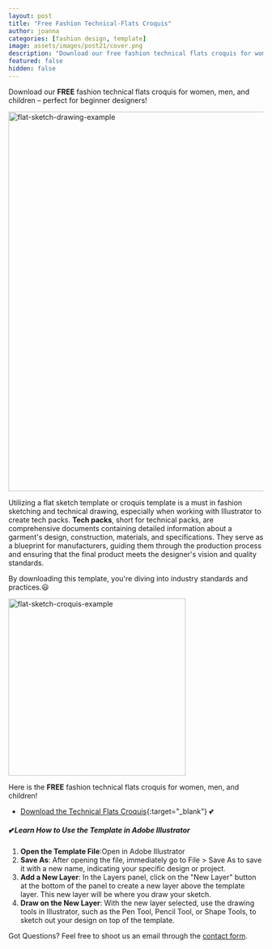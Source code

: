```yaml
---
layout: post
title: "Free Fashion Technical-Flats Croquis"
author: joanna
categories: [fashion design, template]
image: assets/images/post21/cover.png
description: "Download our free fashion technical flats croquis for women, men, and children – perfect for beginner designers!"
featured: false
hidden: false
---
```


Download our **FREE** fashion technical flats croquis for women, men, and children – perfect for beginner designers! 

<img src="{{ site.baseurl }}/assets/images/post21/1.png" alt="flat-sketch-drawing-example" style="width:750px;">

Utilizing a flat sketch template or croquis template is a must in fashion sketching and technical drawing, especially when working with Illustrator to create tech packs. **Tech packs**, short for technical packs, are comprehensive documents containing detailed information about a garment's design, construction, materials, and specifications. They serve as a blueprint for manufacturers, guiding them through the production process and ensuring that the final product meets the designer's vision and quality standards.

By downloading this template, you're diving into industry standards and practices.😃 

<img src="{{ site.baseurl }}/assets/images/post21/2.png" alt="flat-sketch-croquis-example" style="width:350px;">

Here is the **FREE** fashion technical flats croquis for women, men, and children!
- [Download the Technical Flats Croquis](/assets/images/post21/flat-sketch-croquis.zip){:target="_blank"} 💕


##### 💕 Learn How to Use the Template in Adobe Illustrator

1. **Open the Template File**:Open in Adobe Illustrator 
2. **Save As**: After opening the file, immediately go to File > Save As to save it with a new name, indicating your specific design or project.
3. **Add a New Layer**: In the Layers panel, click on the "New Layer" button at the bottom of the panel to create a new layer above the template layer. This new layer will be where you draw your sketch.
4. **Draw on the New Layer**: With the new layer selected, use the drawing tools in Illustrator, such as the Pen Tool, Pencil Tool, or Shape Tools, to sketch out your design on top of the template.

Got Questions? Feel free to shoot us an email through the [contact form](https://www.joannablumstudio.com/contact/).